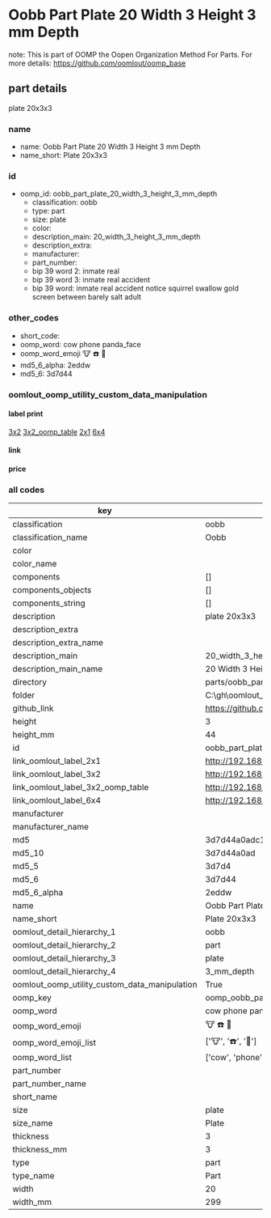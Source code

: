 # Oobb Part Plate 20 Width 3 Height 3 mm Depth  

note: This is part of OOMP the Oopen Organization Method For Parts. For more details: https://github.com/oomlout/oomp_base

##  part details
  



plate 20x3x3



### name
* name: Oobb Part Plate 20 Width 3 Height 3 mm Depth
* name_short: Plate 20x3x3 
### id
* oomp_id: oobb_part_plate_20_width_3_height_3_mm_depth
  * classification: oobb
  * type: part
  * size: plate
  * color: 
  * description_main: 20_width_3_height_3_mm_depth
  * description_extra: 
  * manufacturer: 
  * part_number: 
  * bip 39 word 2: inmate real
  * bip 39 word 3: inmate real accident
  * bip 39 word: inmate real accident notice squirrel swallow gold screen between barely salt adult

### other_codes
* short_code: 
* oomp_word: cow phone panda_face
* oomp_word_emoji :cow: :phone: :panda_face:
* md5_6_alpha: 2eddw
* md5_6: 3d7d44






### oomlout_oomp_utility_custom_data_manipulation
#### label print
[3x2](http://192.168.1.245:1112/?label=oomp%202eddw)
[3x2_oomp_table](http://192.168.1.108:1112/?label=oomp%202eddw)
[2x1](http://192.168.1.242:1112/?label=oomp%202eddw)
[6x4](http://192.168.1.55:1112/?label=oomp%202eddw)    

#### link

                              

#### price







### all codes 
| key | value |  
| --- | --- |  
| classification | oobb |  
| classification_name | Oobb |  
| color |  |  
| color_name |  |  
| components | [] |  
| components_objects | [] |  
| components_string | [] |  
| description | plate 20x3x3 |  
| description_extra |  |  
| description_extra_name |  |  
| description_main | 20_width_3_height_3_mm_depth |  
| description_main_name | 20 Width 3 Height 3 mm Depth |  
| directory | parts/oobb_part_plate_20_width_3_height_3_mm_depth |  
| folder | C:\gh\oomlout_oobb_version_4_generated_parts\things\oobb_part_plate_20_width_3_height_3_mm_depth |  
| github_link | https://github.com/oomlout/oomlout_oomp_part_src/tree/main/parts/oobb_part_plate_20_width_3_height_3_mm_depth |  
| height | 3 |  
| height_mm | 44 |  
| id | oobb_part_plate_20_width_3_height_3_mm_depth |  
| link_oomlout_label_2x1 | http://192.168.1.242:1112/?label=oomp%202eddw |  
| link_oomlout_label_3x2 | http://192.168.1.245:1112/?label=oomp%202eddw |  
| link_oomlout_label_3x2_oomp_table | http://192.168.1.108:1112/?label=oomp%202eddw |  
| link_oomlout_label_6x4 | http://192.168.1.55:1112/?label=oomp%202eddw |  
| manufacturer |  |  
| manufacturer_name |  |  
| md5 | 3d7d44a0adc18c8b6c69d96e02ecbba2 |  
| md5_10 | 3d7d44a0ad |  
| md5_5 | 3d7d4 |  
| md5_6 | 3d7d44 |  
| md5_6_alpha | 2eddw |  
| name | Oobb Part Plate 20 Width 3 Height 3 mm Depth |  
| name_short | Plate 20x3x3  |  
| oomlout_detail_hierarchy_1 | oobb |  
| oomlout_detail_hierarchy_2 | part |  
| oomlout_detail_hierarchy_3 | plate |  
| oomlout_detail_hierarchy_4 | 3_mm_depth |  
| oomlout_oomp_utility_custom_data_manipulation | True |  
| oomp_key | oomp_oobb_part_plate_20_width_3_height_3_mm_depth |  
| oomp_word | cow phone panda_face |  
| oomp_word_emoji | :cow: :phone: :panda_face: |  
| oomp_word_emoji_list | [':cow:', ':phone:', ':panda_face:'] |  
| oomp_word_list | ['cow', 'phone', 'panda_face'] |  
| part_number |  |  
| part_number_name |  |  
| short_name |  |  
| size | plate |  
| size_name | Plate |  
| thickness | 3 |  
| thickness_mm | 3 |  
| type | part |  
| type_name | Part |  
| width | 20 |  
| width_mm | 299 |  

